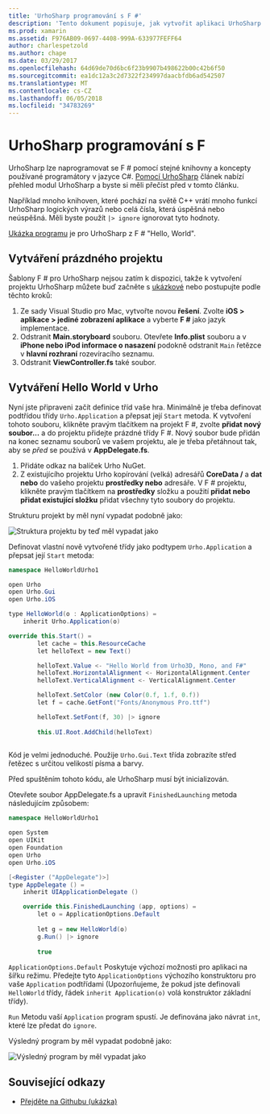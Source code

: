 ```yaml
---
title: 'UrhoSharp programování s F #'
description: 'Tento dokument popisuje, jak vytvořit aplikaci UrhoSharp jednoduché hello world pomocí F # v sadě Visual Studio for Mac.'
ms.prod: xamarin
ms.assetid: F976AB09-0697-4408-999A-633977FEFF64
author: charlespetzold
ms.author: chape
ms.date: 03/29/2017
ms.openlocfilehash: 64d69de70d6bc6f23b9907b498622b00c42b6f50
ms.sourcegitcommit: ea1dc12a3c2d7322f234997daacbfdb6ad542507
ms.translationtype: MT
ms.contentlocale: cs-CZ
ms.lasthandoff: 06/05/2018
ms.locfileid: "34783269"
---
```

# <a name="programming-urhosharp-with-f"></a>UrhoSharp programování s F #

UrhoSharp lze naprogramovat se F # pomocí stejné knihovny a koncepty používané programátory v jazyce C#. [Pomocí UrhoSharp](~/graphics-games/urhosharp/using.md) článek nabízí přehled modul UrhoSharp a byste si měli přečíst před v tomto článku.

Například mnoho knihoven, které pochází na světě C++ vrátí mnoho funkcí UrhoSharp logických výrazů nebo celá čísla, která úspěšná nebo neúspěšná. Měli byste použít `|> ignore` ignorovat tyto hodnoty.

[Ukázka programu](https://github.com/xamarin/recipes/tree/master/cross-platform/urho/urho-fsharp/HelloWorldUrhoFsharp) je pro UrhoSharp z F # "Hello, World".

## <a name="creating-an-empty-project"></a>Vytváření prázdného projektu

Šablony F # pro UrhoSharp nejsou zatím k dispozici, takže k vytvoření projektu UrhoSharp můžete buď začněte s [ukázkové](https://github.com/xamarin/recipes/tree/master/cross-platform/urho/urho-fsharp/HelloWorldUrhoFsharp) nebo postupujte podle těchto kroků:

1. Ze sady Visual Studio pro Mac, vytvořte novou **řešení**. Zvolte **iOS > aplikace > jediné zobrazení aplikace** a vyberte **F #** jako jazyk implementace. 
1. Odstranit **Main.storyboard** souboru. Otevřete **Info.plist** souboru a v **iPhone nebo iPod informace o nasazení** podokně odstranit `Main` řetězce v **hlavní rozhraní** rozevíracího seznamu.
1. Odstranit **ViewController.fs** také soubor.

## <a name="building-hello-world-in-urho"></a>Vytváření Hello World v Urho

Nyní jste připraveni začít definice tříd vaše hra. Minimálně je třeba definovat podtřídou třídy `Urho.Application` a přepsat její `Start` metoda. K vytvoření tohoto souboru, klikněte pravým tlačítkem na projekt F #, zvolte **přidat nový soubor...**  a do projektu přidejte prázdné třídy F #. Nový soubor bude přidán na konec seznamu souborů ve vašem projektu, ale je třeba přetáhnout tak, aby se *před* se používá v **AppDelegate.fs**.

1. Přidáte odkaz na balíček Urho NuGet.
1. Z existujícího projektu Urho kopírování (velká) adresářů **CoreData /** a **dat nebo** do vašeho projektu **prostředky nebo** adresáře. V F # projektu, klikněte pravým tlačítkem na **prostředky** složku a použití **přidat nebo přidat existující složku** přidat všechny tyto soubory do projektu.

Strukturu projekt by měl nyní vypadat podobně jako:

![](fsharp-images/solutionpane.png "Struktura projektu by teď měl vypadat jako")

Definovat vlastní nově vytvořené třídy jako podtypem `Urho.Application` a přepsat její `Start` metoda:

```csharp
namespace HelloWorldUrho1

open Urho
open Urho.Gui
open Urho.iOS

type HelloWorld(o : ApplicationOptions) =
    inherit Urho.Application(o) 

override this.Start() = 
        let cache = this.ResourceCache
        let helloText = new Text()

        helloText.Value <- "Hello World from Urho3D, Mono, and F#"
        helloText.HorizontalAlignment <- HorizontalAlignment.Center
        helloText.VerticalAlignment <- VerticalAlignment.Center

        helloText.SetColor (new Color(0.f, 1.f, 0.f))
        let f = cache.GetFont("Fonts/Anonymous Pro.ttf")

        helloText.SetFont(f, 30) |> ignore
                  
        this.UI.Root.AddChild(helloText)
            
```

Kód je velmi jednoduché. Použije `Urho.Gui.Text` třída zobrazíte střed řetězec s určitou velikostí písma a barvy. 

Před spuštěním tohoto kódu, ale UrhoSharp musí být inicializován. 

Otevřete soubor AppDelegate.fs a upravit `FinishedLaunching` metoda následujícím způsobem:

```csharp
namespace HelloWorldUrho1

open System
open UIKit
open Foundation
open Urho
open Urho.iOS

[<Register ("AppDelegate")>]
type AppDelegate () =
    inherit UIApplicationDelegate ()

    override this.FinishedLaunching (app, options) =
        let o = ApplicationOptions.Default
     
        let g = new HelloWorld(o)
        g.Run() |> ignore
       
        true
```

`ApplicationOptions.Default` Poskytuje výchozí možnosti pro aplikaci na šířku režimu. Předejte tyto `ApplicationOptions` výchozího konstruktoru pro vaše `Application` podtřídami (Upozorňujeme, že pokud jste definovali `HelloWorld` třídy, řádek `inherit Application(o)` volá konstruktor základní třídy). 

`Run` Metodu vaší `Application` program spustí. Je definována jako návrat `int`, které lze předat do `ignore`. 

Výsledný program by měl vypadat podobně jako:

![](fsharp-images/helloworldfsharp.png "Výsledný program by měl vypadat jako")








## <a name="related-links"></a>Související odkazy

- [Přejděte na Githubu (ukázka)](https://github.com/xamarinhttps://developer.xamarin.com/recipes/tree/master/cross-platform/urho/urho-fsharp/HelloWorldUrhoFsharp)
